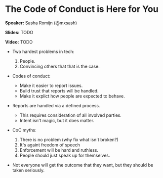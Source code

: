 # The Code of Conduct is Here for You

**Speaker:** Sasha Romijn (@mxsash)

**Slides:** TODO

**Video:** TODO


- Two hardest problems in tech:
  1. People.
  2. Convincing others that that is the case.
  
- Codes of conduct:
  - Make it easier to report issues.
  - Build trust that reports will be handled.
  - Make it explict how people are expected to behave.
  
- Reports are handled via a defined process.
  - This requires consideration of all involved parties.
  - Intent isn't magic, but it does matter.
  
- CoC myths:
  1. There is no problem (why fix what isn't broken?)
  2. It's againt freedom of speech
  3. Enforcement will be hard and ruthless.
  4. People should just speak up for themselves.

- Not everyone will get the outcome that they want, but they should
  be taken seriously.
